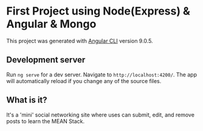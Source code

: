 # First Project using Node(Express) & Angular & Mongo

This project was generated with [Angular CLI](https://github.com/angular/angular-cli) version 9.0.5.

## Development server

Run `ng serve` for a dev server. Navigate to `http://localhost:4200/`. The app will automatically reload if you change any of the source files.


## What is it?
It's a 'mini' social networking site where uses can submit, edit, and remove posts to learn the MEAN Stack.
